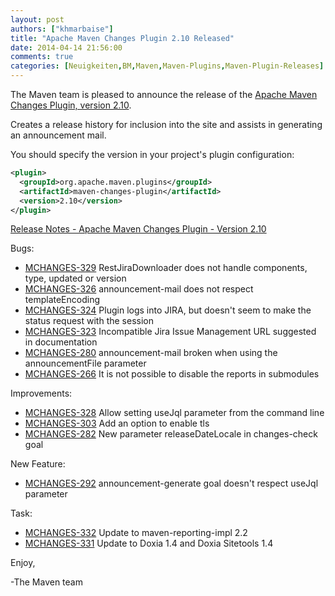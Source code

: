 ```yaml
---
layout: post
authors: ["khmarbaise"]
title: "Apache Maven Changes Plugin 2.10 Released"
date: 2014-04-14 21:56:00
comments: true
categories: [Neuigkeiten,BM,Maven,Maven-Plugins,Maven-Plugin-Releases]
---
```

The Maven team is pleased to announce the release of 
the [Apache Maven Changes Plugin, version 2.10](https://maven.apache.org/plugins/maven-changes-plugin/).

Creates a release history for inclusion into the site and assists in generating an announcement mail.


You should specify the version in your project's plugin configuration:

``` xml
<plugin>
  <groupId>org.apache.maven.plugins</groupId>
  <artifactId>maven-changes-plugin</artifactId>
  <version>2.10</version>
</plugin>
```
<!-- more -->

[Release Notes - Apache Maven Changes Plugin - Version 2.10](http://jira.codehaus.org/secure/ReleaseNote.jspa?projectId=11212&version=19130&styleName=Html)

Bugs:

 * [MCHANGES-329](https://issues.apache.org/jira/browse/MCHANGES-329) RestJiraDownloader does not handle components, type, updated or version
 * [MCHANGES-326](https://issues.apache.org/jira/browse/MCHANGES-326) announcement-mail does not respect templateEncoding
 * [MCHANGES-324](https://issues.apache.org/jira/browse/MCHANGES-324) Plugin logs into JIRA, but doesn't seem to make the status request with the session
 * [MCHANGES-323](https://issues.apache.org/jira/browse/MCHANGES-323) Incompatible Jira Issue Management URL suggested in documentation
 * [MCHANGES-280](https://issues.apache.org/jira/browse/MCHANGES-280) announcement-mail broken when using the announcementFile parameter
 * [MCHANGES-266](https://issues.apache.org/jira/browse/MCHANGES-266) It is not possible to disable the reports in submodules

Improvements:

 * [MCHANGES-328](https://issues.apache.org/jira/browse/MCHANGES-328) Allow setting useJql parameter from the command line
 * [MCHANGES-303](https://issues.apache.org/jira/browse/MCHANGES-303) Add an option to enable tls
 * [MCHANGES-282](https://issues.apache.org/jira/browse/MCHANGES-282) New parameter releaseDateLocale in changes-check goal

New Feature:

 * [MCHANGES-292](https://issues.apache.org/jira/browse/MCHANGES-292) announcement-generate goal doesn't respect useJql parameter

Task:

 * [MCHANGES-332](https://issues.apache.org/jira/browse/MCHANGES-332) Update to maven-reporting-impl 2.2
 * [MCHANGES-331](https://issues.apache.org/jira/browse/MCHANGES-331) Update to Doxia 1.4 and Doxia Sitetools 1.4


Enjoy,

-The Maven team
